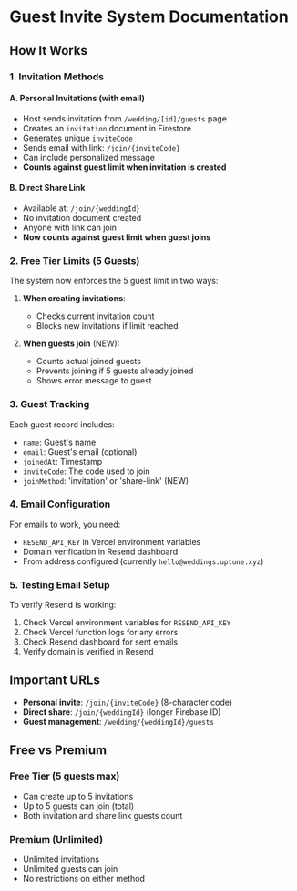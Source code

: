 # Guest Invite System Documentation

## How It Works

### 1. Invitation Methods

#### A. Personal Invitations (with email)
- Host sends invitation from `/wedding/[id]/guests` page
- Creates an `invitation` document in Firestore
- Generates unique `inviteCode`
- Sends email with link: `/join/{inviteCode}`
- Can include personalized message
- **Counts against guest limit when invitation is created**

#### B. Direct Share Link
- Available at: `/join/{weddingId}`
- No invitation document created
- Anyone with link can join
- **Now counts against guest limit when guest joins**

### 2. Free Tier Limits (5 Guests)

The system now enforces the 5 guest limit in two ways:

1. **When creating invitations**: 
   - Checks current invitation count
   - Blocks new invitations if limit reached

2. **When guests join** (NEW):
   - Counts actual joined guests
   - Prevents joining if 5 guests already joined
   - Shows error message to guest

### 3. Guest Tracking

Each guest record includes:
- `name`: Guest's name
- `email`: Guest's email (optional)
- `joinedAt`: Timestamp
- `inviteCode`: The code used to join
- `joinMethod`: 'invitation' or 'share-link' (NEW)

### 4. Email Configuration

For emails to work, you need:
- `RESEND_API_KEY` in Vercel environment variables
- Domain verification in Resend dashboard
- From address configured (currently `hello@weddings.uptune.xyz`)

### 5. Testing Email Setup

To verify Resend is working:
1. Check Vercel environment variables for `RESEND_API_KEY`
2. Check Vercel function logs for any errors
3. Check Resend dashboard for sent emails
4. Verify domain is verified in Resend

## Important URLs

- **Personal invite**: `/join/{inviteCode}` (8-character code)
- **Direct share**: `/join/{weddingId}` (longer Firebase ID)
- **Guest management**: `/wedding/{weddingId}/guests`

## Free vs Premium

### Free Tier (5 guests max)
- Can create up to 5 invitations
- Up to 5 guests can join (total)
- Both invitation and share link guests count

### Premium (Unlimited)
- Unlimited invitations
- Unlimited guests can join
- No restrictions on either method